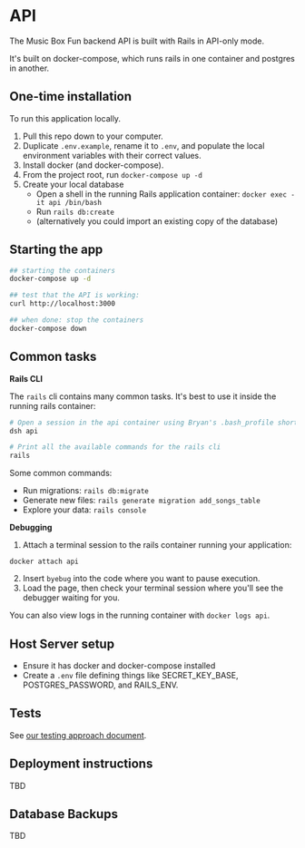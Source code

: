 # API

The Music Box Fun backend API is built with Rails in API-only mode.

It's built on docker-compose, which runs rails in one container and postgres in another.

## One-time installation

To run this application locally.

1. Pull this repo down to your computer.
2. Duplicate `.env.example`, rename it to `.env`, and populate the local environment variables with their correct values.
3. Install docker (and docker-compose).
4. From the project root, run `docker-compose up -d`
5. Create your local database
    - Open a shell in the running Rails application container: `docker exec -it api /bin/bash`
    - Run `rails db:create`
    - (alternatively you could import an existing copy of the database)


## Starting the app

```bash
## starting the containers
docker-compose up -d

## test that the API is working:
curl http://localhost:3000

## when done: stop the containers
docker-compose down
```

## Common tasks

**Rails CLI**

The `rails` cli contains many common tasks. It's best to use it inside the running rails container:

```bash
# Open a session in the api container using Bryan's .bash_profile shortcut
dsh api

# Print all the available commands for the rails cli
rails
```

Some common commands:

- Run migrations: `rails db:migrate`
- Generate new files: `rails generate migration add_songs_table`
- Explore your data: `rails console`

**Debugging**

1. Attach a terminal session to the rails container running your application:

```
docker attach api
```

2. Insert `byebug` into the code where you want to pause execution.
3. Load the page, then check your terminal session where you'll see the debugger waiting for you.

You can also view logs in the running container with `docker logs api`.


## Host Server setup

* Ensure it has docker and docker-compose installed
* Create a `.env` file defining things like SECRET_KEY_BASE, POSTGRES_PASSWORD, and RAILS_ENV.

## Tests

See [our testing approach document](../site/cypress/readme.md).


## Deployment instructions
TBD

## Database Backups
TBD
